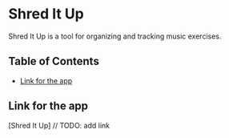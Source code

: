 # Shred It Up

Shred It Up is a tool for organizing and tracking music exercises.

## Table of Contents

- [Link for the app](#link-for-the-app)


## Link for the app

[Shred It Up] // TODO: add link

